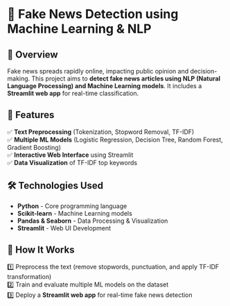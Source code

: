 # 📰 Fake News Detection using Machine Learning & NLP  

## 📌 Overview  
Fake news spreads rapidly online, impacting public opinion and decision-making. This project aims to **detect fake news articles using NLP (Natural Language Processing) and Machine Learning models**. It includes a **Streamlit web app** for real-time classification.  

## 🚀 Features  
✅ **Text Preprocessing** (Tokenization, Stopword Removal, TF-IDF)  
✅ **Multiple ML Models** (Logistic Regression, Decision Tree, Random Forest, Gradient Boosting)  
✅ **Interactive Web Interface** using Streamlit  
✅ **Data Visualization** of TF-IDF top keywords  

## 🛠 Technologies Used  
- **Python** - Core programming language  
- **Scikit-learn** - Machine Learning models  
- **Pandas & Seaborn** - Data Processing & Visualization  
- **Streamlit** - Web UI Development  

## 🎯 How It Works  
1️⃣ Preprocess the text (remove stopwords, punctuation, and apply TF-IDF transformation)  
2️⃣ Train and evaluate multiple ML models on the dataset  
3️⃣ Deploy a **Streamlit web app** for real-time fake news detection  


